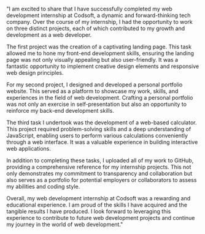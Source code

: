 "I am excited to share that I have successfully completed my web development internship at Codsoft, a dynamic and forward-thinking tech company. Over the course of my internship, I had the opportunity to work on three distinct projects, each of which contributed to my growth and development as a web developer.

The first project was the creation of a captivating landing page. This task allowed me to hone my front-end development skills, ensuring the landing page was not only visually appealing but also user-friendly. It was a fantastic opportunity to implement creative design elements and responsive web design principles.

For my second project, I designed and developed a personal portfolio website. This served as a platform to showcase my work, skills, and experiences in the field of web development. Crafting a personal portfolio was not only an exercise in self-presentation but also an opportunity to reinforce my back-end development skills.

The third task I undertook was the development of a web-based calculator. This project required problem-solving skills and a deep understanding of JavaScript, enabling users to perform various calculations conveniently through a web interface. It was a valuable experience in building interactive web applications.

In addition to completing these tasks, I uploaded all of my work to GitHub, providing a comprehensive reference for my internship projects. This not only demonstrates my commitment to transparency and collaboration but also serves as a portfolio for potential employers or collaborators to assess my abilities and coding style.

Overall, my web development internship at Codsoft was a rewarding and educational experience. I am proud of the skills I have acquired and the tangible results I have produced. I look forward to leveraging this experience to contribute to future web development projects and continue my journey in the world of web development."
